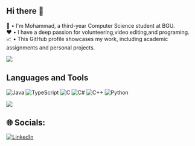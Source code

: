 ## Hi there 👋
💼 • I'm Mohammad, a third-year Computer Science student at BGU.<br/>
❤️ • I have a deep passion for volunteering,video editing,and programing.<br/>
📈 • This GitHub profile showcases my work, including academic assignments and personal projects.<br/>

![](https://github-readme-stats.vercel.app/api?username=MohamadAlreati&theme=dark&hide_border=false&include_all_commits=false&count_private=false)<br/>

## Languages and Tools
![Java](https://img.shields.io/badge/java-%23ED8B00.svg?style=for-the-badge&logo=openjdk&logoColor=white) ![TypeScript](https://img.shields.io/badge/typescript-%23007ACC.svg?style=for-the-badge&logo=typescript&logoColor=white) ![C](https://img.shields.io/badge/c-%2300599C.svg?style=for-the-badge&logo=c&logoColor=white) ![C#](https://img.shields.io/badge/c%23-%23239120.svg?style=for-the-badge&logo=csharp&logoColor=white) ![C++](https://img.shields.io/badge/c++-%2300599C.svg?style=for-the-badge&logo=c%2B%2B&logoColor=white) ![Python](https://img.shields.io/badge/python-3670A0?style=for-the-badge&logo=python&logoColor=ffdd54)

![](https://github-readme-stats.vercel.app/api/top-langs/?username=MohamadAlreati&theme=dark&hide_border=false&include_all_commits=false&count_private=false&layout=compact)

## 🌐 Socials:
[![LinkedIn](https://img.shields.io/badge/LinkedIn-%230077B5.svg?logo=linkedin&logoColor=white)](https://linkedin.com/in/https://www.linkedin.com/in/mohamad-ibraheem-929514254/) 


